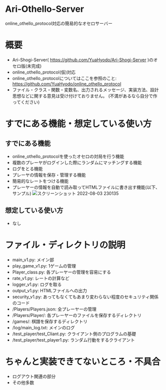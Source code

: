 # Ari-Othello-Server
online_othello_protocol対応の簡易的なオセロサーバー
# 概要
- Ari-Shogi-Server( https://github.com/YuaHyodo/Ari-Shogi-Server )のオセロ版(未完成)
- online_othello_protocol(仮)対応
- online_othello_protocolについてはここを参照のこと: https://github.com/YuaHyodo/online_othello_protocol
- ファイル・クラス・関数・変数名、出力されるメッセージ、実装方法、設計思想などに関する意見は受け付けておりません。 (不満があるなら自分で作ってください)

# すでにある機能・想定している使い方
## すでにある機能
- online_othello_protocolを使ったオセロの対局を行う機能
- 複数のプレーヤがログインした際にランダムにマッチングする機能
- ログをとる機能
- プレーヤの情報を保存・管理する機能
- 簡易的なレートをつける機能
- プレーヤーの情報を自動で読み取ってHTMLファイルに書き出す機能(以下、サンプル)
![スクリーンショット 2022-08-03 230135](https://user-images.githubusercontent.com/66828980/183107034-3a6c1943-f14c-4f9a-96cd-cc16783ee35a.png)

## 想定している使い方
- なし

# ファイル・ディレクトリの説明
- main_v1.py: メイン部
- play_game_v1.py: 1ゲームの管理
- Player_class.py: 各プレーヤーの管理を容易にする
- rate_v1.py: レートの計算など
- logger_v1.py: ログを取る
- output_v1.py: HTMLファイルへの出力
- security_v1.py: あってもなくてもあまり変わらない程度のセキュリティ関係のコード
- /Players/Players.json: 全プレーヤーの管理
- /Players/Player/: 各プレーヤーのファイルを保存するディレクトリ
- /games/: 棋譜を保存するディレクトリ
- /log/main_log.txt: メインのログ
- /test_player/test_Cliant.py: クライアント側のプログラムの基礎
- /test_player/test_player1.py: ランダム行動をするクライアント

# ちゃんと実装できてないところ・不具合
- ログアウト関連の部分
- その他多数
